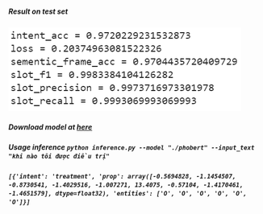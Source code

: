 ##### Result on test set

![alt text](./image/image.PNG)

##### Download model at [here](https://drive.google.com/drive/folders/1-AH7yrtYpxspNHFh8JqIu7mYKBekMRKU?usp=sharing)

##### Usage inference `python inference.py --model "./phobert" --input_text "khi nào tôi được điều trị"`

##### `[{'intent': 'treatment', 'prop': array([-0.5694828, -1.1454507, -0.8730541, -1.4029516, -1.007271, 13.4075, -0.57104, -1.4170461, -1.4651579], dtype=float32), 'entities': ['O', 'O', 'O', 'O', 'O', 'O']}]`